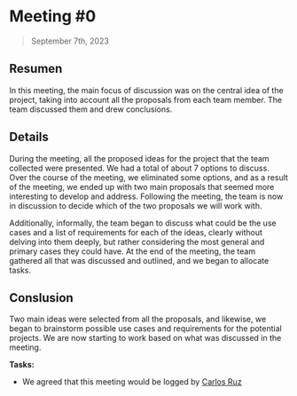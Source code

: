 # Meeting #0
> September 7th, 2023
 
## Resumen

In this meeting, the main focus of discussion was on the central idea of the project, taking into account all the proposals from each team member. The team discussed them and drew conclusions.

## Details

  
During the meeting, all the proposed ideas for the project that the team collected were presented. We had a total of about 7 options to discuss. Over the course of the meeting, we eliminated some options, and as a result of the meeting, we ended up with two main proposals that seemed more interesting to develop and address. Following the meeting, the team is now in discussion to decide which of the two proposals we will work with.

Additionally, informally, the team began to discuss what could be the use cases and a list of requirements for each of the ideas, clearly without delving into them deeply, but rather considering the most general and primary cases they could have. At the end of the meeting, the team gathered all that was discussed and outlined, and we began to allocate tasks.

## Conslusion

Two main ideas were selected from all the proposals, and likewise, we began to brainstorm possible use cases and requirements for the potential projects. We are now starting to work based on what was discussed in the meeting.

**Tasks:**

-   We agreed that this meeting would be logged by  [Carlos Ruz](https://github.com/XxCharlyRuzxX)
